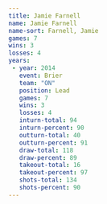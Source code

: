 ```yaml
---
title: Jamie Farnell
name: Jamie Farnell
name-sort: Farnell, Jamie
games: 7
wins: 3
losses: 4
years:
 - year: 2014
   event: Brier
   team: "ON"
   position: Lead
   games: 7
   wins: 3
   losses: 4
   inturn-total: 94
   inturn-percent: 90
   outturn-total: 40
   outturn-percent: 91
   draw-total: 118
   draw-percent: 89
   takeout-total: 16
   takeout-percent: 97
   shots-total: 134
   shots-percent: 90
---
```

